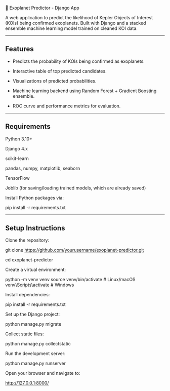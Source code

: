 🌌 Exoplanet Predictor - Django App

A web application to predict the likelihood of Kepler Objects of Interest (KOIs) being confirmed exoplanets. Built with Django and a stacked ensemble machine learning model trained on cleaned KOI data.

--------------------------------------------
Features
--------------------------------------------

- Predicts the probability of KOIs being confirmed as exoplanets.

- Interactive table of top predicted candidates.

- Visualizations of predicted probabilities.

- Machine learning backend using Random Forest + Gradient Boosting ensemble.

- ROC curve and performance metrics for evaluation.

--------------------------------------------
Requirements
--------------------------------------------

Python 3.10+

Django 4.x

scikit-learn

pandas, numpy, matplotlib, seaborn

TensorFlow 

Joblib (for saving/loading trained models, which are already saved)

Install Python packages via:

pip install -r requirements.txt


--------------------------------------------
Setup Instructions
--------------------------------------------

Clone the repository:

git clone https://github.com/yourusername/exoplanet-predictor.git

cd exoplanet-predictor


Create a virtual environment:

python -m venv venv
source venv/bin/activate   # Linux/macOS
venv\Scripts\activate      # Windows


Install dependencies:

pip install -r requirements.txt


Set up the Django project:

python manage.py migrate


Collect static files:

python manage.py collectstatic


Run the development server:

python manage.py runserver


Open your browser and navigate to:

http://127.0.0.1:8000/
